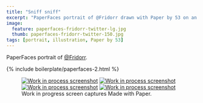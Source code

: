 ```yaml
---
title: "Sniff sniff"
excerpt: "PaperFaces portrait of @Fridorr drawn with Paper by 53 on an iPad."
image: 
  feature: paperfaces-fridorr-twitter-lg.jpg
  thumb: paperfaces-fridorr-twitter-150.jpg
tags: [portrait, illustration, Paper by 53]
---
```


PaperFaces portrait of [@Fridorr](http://twitter.com/Fridorr).

{% include boilerplate/paperfaces-2.html %}

<figure class="third">
	<a href="{{ site.url }}/assets/images/paperfaces-fridorr-process-1-lg.jpg"><img src="{{ site.url }}/assets/images/paperfaces-fridorr-process-1-600.jpg" alt="Work in process screenshot"></a>
	<a href="{{ site.url }}/assets/images/paperfaces-fridorr-process-2-lg.jpg"><img src="{{ site.url }}/assets/images/paperfaces-fridorr-process-2-600.jpg" alt="Work in process screenshot"></a>
	<a href="{{ site.url }}/assets/images/paperfaces-fridorr-process-3-lg.jpg"><img src="{{ site.url }}/assets/images/paperfaces-fridorr-process-3-600.jpg" alt="Work in process screenshot"></a>
	<a href="{{ site.url }}/assets/images/paperfaces-fridorr-process-4-lg.jpg"><img src="{{ site.url }}/assets/images/paperfaces-fridorr-process-4-600.jpg" alt="Work in process screenshot"></a>
	<figcaption>Work in progress screen captures Made with Paper.</figcaption>
</figure>